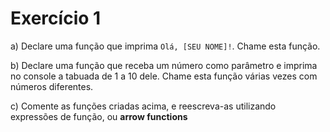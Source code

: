 # Exercício 1

a) Declare uma função que imprima `Olá, [SEU NOME]!`. Chame esta função.



b) Declare uma função que receba um número como parâmetro e imprima no console a tabuada de 1 a 10 dele. Chame esta função várias vezes com números diferentes.

c) Comente as funções criadas acima, e reescreva-as utilizando expressões de função, ou __arrow functions__ 
